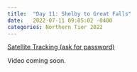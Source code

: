 ```yaml
---
title:  "Day 11: Shelby to Great Falls"
date:   2022-07-11 09:05:02 -0400
categories: Northern Tier 2022
---
```


[Satellite Tracking (ask for password)](https://us0-share.explore.garmin.com/share/harveybarnhard)

Video coming soon.

<p style="text-align: center;"><div class='strava-embed-placeholder' data-embed-type='activity' data-embed-id='7453733695'></div><script src='https://strava-embeds.com/embed.js'></script></p>
